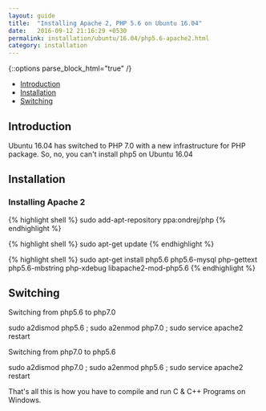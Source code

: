 ```yaml
---
layout: guide
title:  "Installing Apache 2, PHP 5.6 on Ubuntu 16.04"
date:   2016-09-12 21:16:29 +0530
permalink: installation/ubuntu/16.04/php5.6-apache2.html
category: installation
---
```


{::options parse_block_html="true" /}

* [Introduction](#introduction)
* [Installation](#installation)
* [Switching](#switching)

<section class="wrapper">



## Introduction

Ubuntu 16.04 has switched to PHP 7.0 with a new infrastructure for PHP package. So, no, you can't install php5 on Ubuntu 16.04


## Installation

### Installing Apache 2

{% highlight shell %}
sudo add-apt-repository ppa:ondrej/php
{% endhighlight %}

{% highlight shell %}
sudo apt-get update
{% endhighlight %}

{% highlight shell %}
sudo apt-get install php5.6 php5.6-mysql php-gettext php5.6-mbstring php-xdebug libapache2-mod-php5.6
{% endhighlight %}

## Switching


Switching from php5.6 to php7.0

sudo a2dismod php5.6 ; sudo a2enmod php7.0 ; sudo service apache2 restart

Switching from php7.0 to php5.6


sudo a2dismod php7.0 ; sudo a2enmod php5.6 ; sudo service apache2 restart



That's all this is how you have to compile and run C & C++ Programs on Windows.


</section>